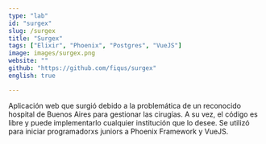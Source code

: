 ```yaml
---
type: "lab"
id: "surgex"
slug: /surgex
title: "Surgex"
tags: ["Elixir", "Phoenix", "Postgres", "VueJS"]
image: images/surgex.png
website: ""
github: "https://github.com/fiqus/surgex"
english: true

---
```


Aplicación web que surgió debido a la problemática de un reconocido hospital de Buenos Aires para gestionar las cirugías. A su vez, el código es libre y puede implementarlo cualquier institución que lo desee.
Se utilizó para iniciar programadorxs juniors a Phoenix Framework y VueJS.